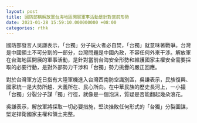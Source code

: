 ```yaml
---
layout: post
title: 國防部稱解放軍台海地區開展軍事活動是針對當前形勢
date: 2021-01-28 15:59:10.000000000 +08:00
categories: rthk
---
```


國防部發言人吳謙表示，「台獨」分子玩火者必自焚，「台獨」就意味著戰爭。台灣是中國領土不可分割的一部分，台灣問題是中國內政，不容任何外來干涉。解放軍在台海地區開展的軍事活動，是針對當前台海安全形勢和維護國家主權安全需要採取的必要行動，是對外部勢力干涉和「台獨」勢力挑釁的嚴正回應。

對於台灣軍方近日指有大陸軍機進入台灣西南防空識別區，吳謙表示，民族復興、國家統一是大勢所趨、大義所在、民心所向。在中華民族的歷史長河上，一小撮「台獨」分裂分子謀「獨」行徑，就像是一個泡沫，質疑是否能翻起幾朵浪花。

吳謙表示，解放軍將採取一切必要措施，堅決挫敗任何形式的「台獨」分裂圖謀，堅定捍衛國家主權和領土完整。

